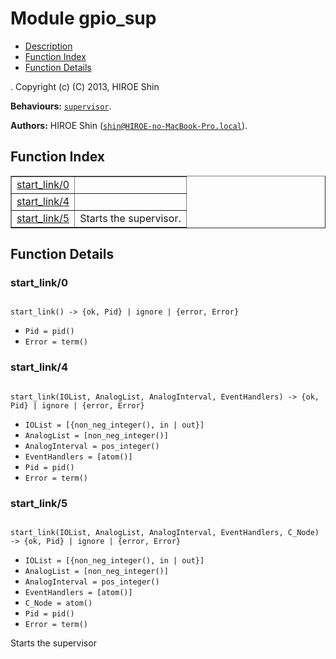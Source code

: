 

# Module gpio_sup #
* [Description](#description)
* [Function Index](#index)
* [Function Details](#functions)


.
Copyright (c) (C) 2013, HIROE Shin

__Behaviours:__ [`supervisor`](supervisor.md).

__Authors:__ HIROE Shin ([`shin@HIROE-no-MacBook-Pro.local`](mailto:shin@HIROE-no-MacBook-Pro.local)).
<a name="index"></a>

## Function Index ##


<table width="100%" border="1" cellspacing="0" cellpadding="2" summary="function index"><tr><td valign="top"><a href="#start_link-0">start_link/0</a></td><td></td></tr><tr><td valign="top"><a href="#start_link-4">start_link/4</a></td><td></td></tr><tr><td valign="top"><a href="#start_link-5">start_link/5</a></td><td>
Starts the supervisor.</td></tr></table>


<a name="functions"></a>

## Function Details ##

<a name="start_link-0"></a>

### start_link/0 ###


<pre><code>
start_link() -&gt; {ok, Pid} | ignore | {error, Error}
</code></pre>

<ul class="definitions"><li><code>Pid = pid()</code></li><li><code>Error = term()</code></li></ul>


<a name="start_link-4"></a>

### start_link/4 ###


<pre><code>
start_link(IOList, AnalogList, AnalogInterval, EventHandlers) -&gt; {ok, Pid} | ignore | {error, Error}
</code></pre>

<ul class="definitions"><li><code>IOList = [{non_neg_integer(), in | out}]</code></li><li><code>AnalogList = [non_neg_integer()]</code></li><li><code>AnalogInterval = pos_integer()</code></li><li><code>EventHandlers = [atom()]</code></li><li><code>Pid = pid()</code></li><li><code>Error = term()</code></li></ul>


<a name="start_link-5"></a>

### start_link/5 ###


<pre><code>
start_link(IOList, AnalogList, AnalogInterval, EventHandlers, C_Node) -&gt; {ok, Pid} | ignore | {error, Error}
</code></pre>

<ul class="definitions"><li><code>IOList = [{non_neg_integer(), in | out}]</code></li><li><code>AnalogList = [non_neg_integer()]</code></li><li><code>AnalogInterval = pos_integer()</code></li><li><code>EventHandlers = [atom()]</code></li><li><code>C_Node = atom()</code></li><li><code>Pid = pid()</code></li><li><code>Error = term()</code></li></ul>


Starts the supervisor

